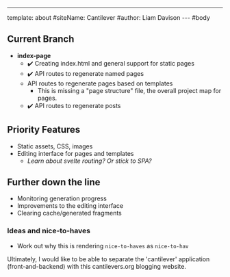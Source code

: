 ---
template: about
#siteName: Cantilever
#author: Liam Davison
--- #body
## Current Branch

- **index-page**
  - ✔️ Creating index.html and general support for static pages
  - ✔️ API routes to regenerate named pages
  - API routes to regenerate pages based on templates
    - This is missing a "page structure" file, the overall project map for pages.
  - ✔️ API routes to regenerate posts

## Priority Features

- Static assets, CSS, images
- Editing interface for pages and templates
  - _Learn about svelte routing? Or stick to SPA?_

## Further down the line

- Monitoring generation progress
- Improvements to the editing interface
- Clearing cache/generated fragments

### Ideas and nice-to-haves

- Work out why this is rendering `nice-to-haves` as `nice-to-hav`

Ultimately, I would like to be able to separate the 'cantilever' application (front-and-backend) with this cantilevers.org blogging website.
